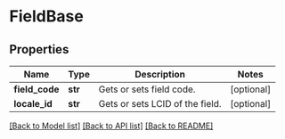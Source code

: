 # FieldBase

## Properties
Name | Type | Description | Notes
------------ | ------------- | ------------- | -------------
**field_code** | **str** | Gets or sets field code. | [optional] 
**locale_id** | **str** | Gets or sets LCID of the field. | [optional] 

[[Back to Model list]](../README.md#documentation-for-models) [[Back to API list]](../README.md#documentation-for-api-endpoints) [[Back to README]](../README.md)

